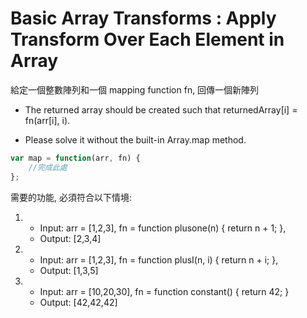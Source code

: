# Basic Array Transforms : Apply Transform Over Each Element in Array

給定一個整數陣列和一個 mapping function  fn, 回傳一個新陣列

- The returned array should be created such that returnedArray[i] = fn(arr[i], i).

- Please solve it without the built-in Array.map method.

```javascript
var map = function(arr, fn) {
    //完成此處
};
```

需要的功能, 必須符合以下情境: 

1. - Input: arr = [1,2,3], fn = function plusone(n) { return n + 1; }, 
   - Output: [2,3,4]
2. - Input: arr = [1,2,3], fn = function plusI(n, i) { return n + i; }, 
   - Output: [1,3,5]
3. - Input: arr = [10,20,30], fn = function constant() { return 42; }
   - Output: [42,42,42]